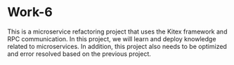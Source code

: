 # Work-6
This is a microservice refactoring project that uses the Kitex framework and RPC communication. In this project, we will learn and deploy knowledge related to microservices. In addition, this project also needs to be optimized and error resolved based on the previous project.